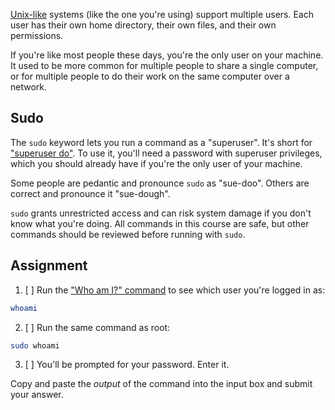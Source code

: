 [Unix-like](https://en.wikipedia.org/wiki/Unix-like) systems (like the one you're using) support multiple users. Each user has their own home directory, their own files, and their own permissions.

If you're like most people these days, you're the only user on your machine. It used to be more common for multiple people to share a single computer, or for multiple people to do their work on the same computer over a network.

## Sudo

The `sudo` keyword lets you run a command as a "superuser". It's short for ["superuser do"](https://www.linux.com/training-tutorials/linux-101-introduction-sudo/). To use it, you'll need a password with superuser privileges, which you should already have if you're the only user of your machine.

Some people are pedantic and pronounce `sudo` as "sue-doo". Others are correct and pronounce it "sue-dough".

`sudo` grants unrestricted access and can risk system damage if you don't know what you're doing. All commands in this course are safe, but other commands should be reviewed before running with `sudo`.

## Assignment

1. [ ] Run the ["Who am I?" command](https://www.ibm.com/docs/en/zos/3.1.0?topic=wtsc-using-whoami-command) to see which user you're logged in as:

```bash
whoami
```

2. [ ] Run the same command as root:

```bash
sudo whoami
```

3. [ ] You'll be prompted for your password. Enter it.

Copy and paste the _output_ of the command into the input box and submit your answer.